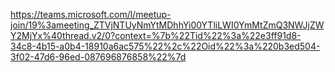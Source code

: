 
https://teams.microsoft.com/l/meetup-join/19%3ameeting_ZTVjNTUyNmYtMDhhYi00YTliLWI0YmMtZmQ3NWJjZWY2MjYx%40thread.v2/0?context=%7b%22Tid%22%3a%22e3ff91d8-34c8-4b15-a0b4-18910a6ac575%22%2c%22Oid%22%3a%220b3ed504-3f02-47d6-96ed-087696876858%22%7d
